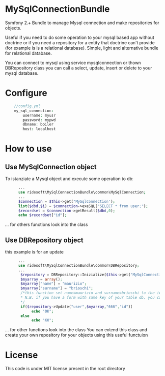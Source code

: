 MySqlConnectionBundle
=====================

Symfony 2.+ Bundle to manage Mysql connection and make repositories for objects.

Useful if you need to do some operation to your mysql based app without doctrine or if you need a repository for a entity that doctrine can't provide (for example is is a relational database).
Simple, light and alternative bundle for relational database.

You can connect to mysql using service mysqlconnection or thown DBRepository class you can call a select, update, insert or delete to your mysql database.


Configure
=======
```php
    //config.yml
    my_sql_connection:
        username: myusr
        password: mypwd
        dbname: boiler
        host: localhost

  ```

How to use
=======
## Use MySqlConnection object 
To istanziate a Mysql object and execute some operation to db:
```php
      ...
      use ridesoft\MySqlConnectionBundle\common\MySqlConnection;
      ...
      $connection = $this->get('MySqlConnection'); 
      list($dbd,$i) = $connection->exeSQL("SELECT * from user;");
      $recordset = $connection->getResult($dbd,0);
      echo $recordset["id"];

  ```
... for others functions look into the class

## Use DBRepository object 

this example is for an update 
```php
      ...
      use ridesoft\MySqlConnectionBundle\common\DBRepository;
      ...
       $repository = DBRepository::Inizialize($this->get('MySqlConnection'));
       $myarray = array();
       $myarray["name"] = "maurizio";
       $myarray["surname"] = "brioschi";
       /*this function set name=maurizio and surname=brioschi to the id=666 on table user
       * N.B. if you have a form with same key of your table db, you can execute the function just thrown $_POST
       */
       if($repository->Update("user",$myarray,"666","id"))
            echo "OK";
       else
            echo "KO";

  ```
... for other functions look into the class
You can extend this class and create your own repository for your objects using this useful functuion


License
=======

This code is under MIT license present in the root directory
